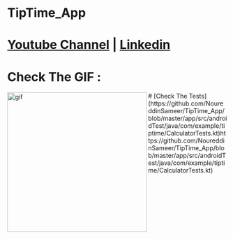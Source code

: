 # TipTime_App
# [Youtube Channel](https://www.youtube.com/channel/UCrT5u-1_J1ogG4l0TKhj21g) | [Linkedin](https://www.linkedin.com/in/noureddin-sameer-45760a236/)
# Check The GIF :
<p><img align="left" alt="gif" src="https://user-images.githubusercontent.com/106562134/216350864-f64dbc99-6870-4cf5-90b4-b74a4278bf89.gif" width "500" height="320" /></p>
# [Check The Tests](https://github.com/NoureddinSameer/TipTime_App/blob/master/app/src/androidTest/java/com/example/tiptime/CalculatorTests.kt)https://github.com/NoureddinSameer/TipTime_App/blob/master/app/src/androidTest/java/com/example/tiptime/CalculatorTests.kt) 




